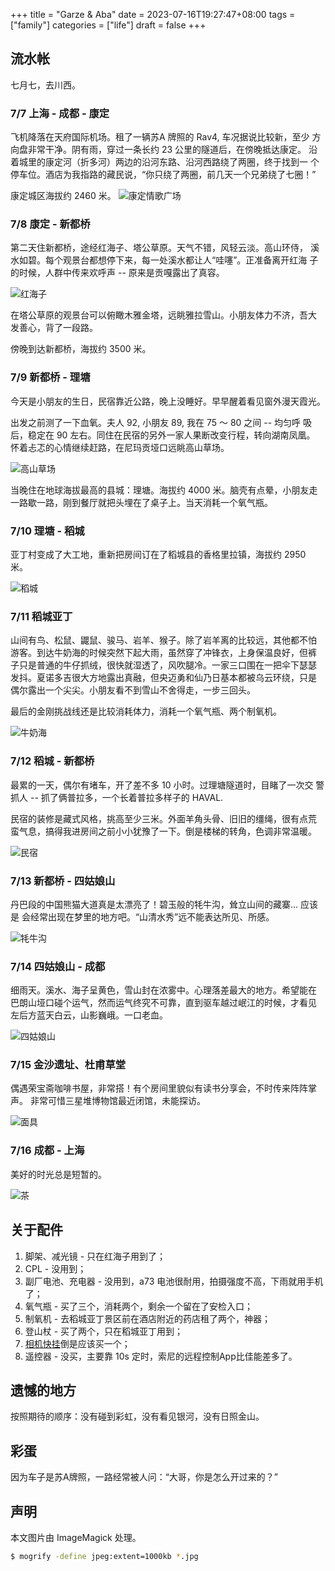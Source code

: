 +++
title = "Garze & Aba"
date = 2023-07-16T19:27:47+08:00
tags = ["family"]
categories = ["life"]
draft = false
+++

## 流水帐

七月七，去川西。

### 7/7 上海 - 成都 - 康定

飞机降落在天府国际机场。租了一辆苏A 牌照的 Rav4, 车况据说比较新，至少
方向盘非常干净。阴有雨，穿过一条长约 23 公里的隧道后，在傍晚抵达康定。
沿着城里的康定河（折多河）两边的沿河东路、沿河西路绕了两圈，终于找到一
个停车位。酒店为我指路的藏民说，“你只绕了两圈，前几天一个兄弟绕了七圈！”

康定城区海拔约 2460 米。
![康定情歌广场](/media/DSC01367.jpg)

### 7/8 康定 - 新都桥

第二天住新都桥，途经红海子、塔公草原。天气不错，风轻云淡。高山环侍，
溪水如碧。每个观景台都想停下来，每一处溪水都让人“哇噻”。正准备离开红海
子的时候，人群中传来欢呼声 -- 原来是贡嘎露出了真容。

![红海子](/media/DSC01502.jpg)

在塔公草原的观景台可以俯瞰木雅金塔，远眺雅拉雪山。小朋友体力不济，吾大
发善心，背了一段路。

傍晚到达新都桥，海拔约 3500 米。

### 7/9 新都桥 - 理塘

今天是小朋友的生日，民宿靠近公路，晚上没睡好。早早醒着看见窗外漫天霞光。

出发之前测了一下血氧。夫人 92, 小朋友 89, 我在 75 ～ 80 之间 -- 均匀呼
吸后，稳定在 90 左右。同住在民宿的另外一家人果断改变行程，转向湖南凤凰。
怀着忐忑的心情继续赶路，在尼玛贡垭口远眺高山草场。

![高山草场](/media/DSC01670.jpg)

当晚住在地球海拔最高的县城：理塘。海拔约 4000 米。脑壳有点晕，小朋友走
一路歇一路，刚到餐厅就把头埋在了桌子上。当天消耗一个氧气瓶。

### 7/10 理塘 - 稻城

亚丁村变成了大工地，重新把房间订在了稻城县的香格里拉镇，海拔约 2950 米。

![稻城](/media/DSC01725.jpg)

### 7/11 稻城亚丁

山间有鸟、松鼠、鼹鼠、骏马、岩羊、猴子。除了岩羊离的比较远，其他都不怕
游客。到达牛奶海的时候突然下起大雨，虽然穿了冲锋衣，上身保温良好，但裤
子只是普通的牛仔抓绒，很快就湿透了，风吹腿冷。一家三口围在一把伞下瑟瑟
发抖。夏诺多吉很大方地露出真融，但央迈勇和仙乃日基本都被乌云环绕，只是
偶尔露出一个尖尖。小朋友看不到雪山不舍得走，一步三回头。

最后的金刚挑战线还是比较消耗体力，消耗一个氧气瓶、两个制氧机。

![牛奶海](/media/IMG_9434.JPG)

### 7/12 稻城 - 新都桥

最累的一天，偶尔有堵车，开了差不多 10 小时。过理塘隧道时，目睹了一次交
警抓人 -- 抓了俩普拉多，一个长着普拉多样子的 HAVAL.

民宿的装修是藏式风格，挑高至少三米。外面羊角头骨、旧旧的缰绳，很有点荒
蛮气息，搞得我进房间之前小小犹豫了一下。倒是楼梯的转角，色调非常温暖。

![民宿](/media/IMG_9291.HEIC.JPG)

### 7/13 新都桥 - 四姑娘山

丹巴段的中国熊猫大道真是太漂亮了！碧玉般的牦牛沟，耸立山间的藏寨... 应该是
会经常出现在梦里的地方吧。“山清水秀”远不能表达所见、所感。

![牦牛沟](/media/IMG_9901.HEIC.JPG)

### 7/14 四姑娘山 - 成都

细雨天。溪水、海子呈黄色，雪山封在浓雾中。心理落差最大的地方。希望能在
巴朗山垭口碰个运气，然而运气终究不可靠，直到驱车越过岷江的时候，才看见
左后方蓝天白云，山影巍峨。一口老血。

![四姑娘山](/media/IMG_9902.HEIC.JPG)

### 7/15 金沙遗址、杜甫草堂

偶遇荣宝斋咖啡书屋，非常搭！有个房间里貌似有读书分享会，不时传来阵阵掌声。
非常可惜三星堆博物馆最近闭馆，未能探访。

![面具](/media/DSC02313.jpg)

### 7/16 成都 - 上海

美好的时光总是短暂的。

![茶](/media/DSC02352.JPG)

## 关于配件

1. 脚架、减光镜 - 只在红海子用到了；
2. CPL - 没用到；
3. 副厂电池、充电器 - 没用到，a73 电池很耐用，拍摄强度不高，下雨就用手机了；
4. 氧气瓶 - 买了三个，消耗两个，剩余一个留在了安检入口；
5. 制氧机 - 去稻城亚丁景区前在酒店附近的药店租了两个，神器；
6. 登山杖 - 买了两个，只在稻城亚丁用到；
7. [相机快挂](https://item.jd.com/10039333277766.html)倒是应该买一个；
8. 遥控器 - 没买，主要靠 10s 定时，索尼的远程控制App比佳能差多了。

## 遗憾的地方

按照期待的顺序：没有碰到彩虹，没有看见银河，没有日照金山。

## 彩蛋

因为车子是苏A牌照，一路经常被人问：“大哥，你是怎么开过来的？”

## 声明

本文图片由 ImageMagick 处理。
```sh
$ mogrify -define jpeg:extent=1000kb *.jpg
```
